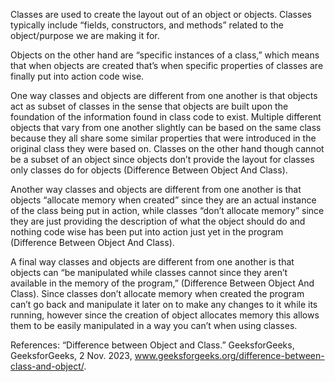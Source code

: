 Classes are used to create the layout out of an object or objects. Classes typically include “fields, constructors, and methods” related to the object/purpose we are making it for. 

Objects on the other hand are “specific instances of a class,” which means that when objects are created that’s when specific properties of classes are finally put into action code wise. 

One way classes and objects are different from one another is that objects act as subset of classes in the sense that objects are built upon the foundation of the information found in class code to exist. Multiple different objects that vary from one another slightly can be based on the same class because they all share some similar properties that were introduced in the original class they were based on. Classes on the other hand though cannot be a subset of an object since objects don’t provide the layout for classes only classes do for objects (Difference Between Object And Class). 

Another way classes and objects are different from one another is that objects “allocate memory when created” since they are an actual instance of the class being put in action, while classes “don’t allocate memory” since they are just providing the description of what the object should do and nothing code wise has been put into action just yet in the program (Difference Between Object And Class).

A final way classes and objects are different from one another is that objects can “be manipulated while classes cannot since they aren’t available in the memory of the program,” (Difference Between Object And Class). Since classes don’t allocate memory when created the program can’t go back and manipulate it later on to make any changes to it while its running, however since the creation of object allocates memory this allows them to be easily manipulated in a way you can’t when using classes. 

References: “Difference between Object and Class.” GeeksforGeeks, GeeksforGeeks, 2 Nov. 2023, www.geeksforgeeks.org/difference-between-class-and-object/. 
